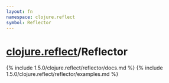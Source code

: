 ```yaml
---
layout: fn
namespace: clojure.reflect
symbol: Reflector
---
```


# [clojure.reflect](../)/Reflector

{% include 1.5.0/clojure.reflect/reflector/docs.md %}
{% include 1.5.0/clojure.reflect/reflector/examples.md %}

